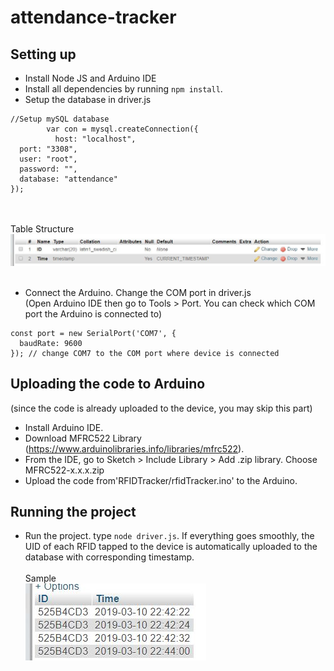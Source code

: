 # attendance-tracker

## Setting up
- Install Node JS and Arduino IDE
- Install all dependencies by running `npm install`.
- Setup the database in driver.js<br/>
<pre><code>//Setup mySQL database  
        var con = mysql.createConnection({  
          host: "localhost",  
  port: "3308",  
  user: "root",  
  password: "",  
  database: "attendance"  
});
</code></pre>
<br><br>
Table Structure<br>
![screenshot](screenshots/capture.jpg)<br><br>
- Connect the Arduino. Change the COM port in driver.js <br/>(Open Arduino IDE then go to Tools > Port. You can check which COM port the Arduino is connected to)<br />
<pre><code>const port = new SerialPort('COM7', {  
  baudRate: 9600  
}); // change COM7 to the COM port where device is connected
</code></pre>

## Uploading the code to Arduino
(since the code is already uploaded to the device, you may skip this part)
- Install Arduino IDE.
- Download MFRC522 Library (https://www.arduinolibraries.info/libraries/mfrc522). 
- From the IDE, go to Sketch > Include Library > Add .zip library. Choose MFRC522-x.x.x.zip
- Upload the code from'RFIDTracker/rfidTracker.ino' to the Arduino.

## Running the project
- Run the project. type `node driver.js`. If everything goes smoothly, the UID of each RFID tapped to the device is automatically uploaded to the database with corresponding timestamp.<br><br>
Sample<br>
![sample](screenshots/sample.jpg)
